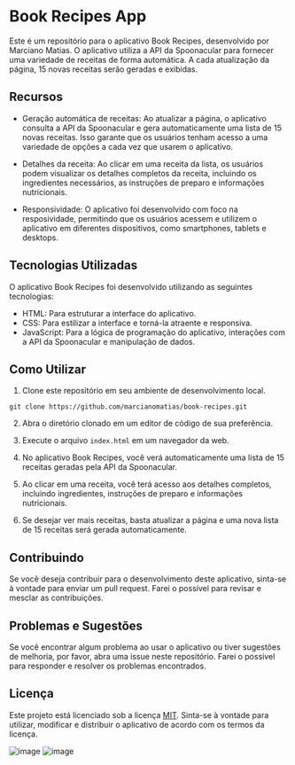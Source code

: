 # Book Recipes App

Este é um repositório para o aplicativo Book Recipes, desenvolvido por Marciano Matias. O aplicativo utiliza a API da Spoonacular para fornecer uma variedade de receitas de forma automática. A cada atualização da página, 15 novas receitas serão geradas e exibidas.

## Recursos

- Geração automática de receitas: Ao atualizar a página, o aplicativo consulta a API da Spoonacular e gera automaticamente uma lista de 15 novas receitas. Isso garante que os usuários tenham acesso a uma variedade de opções a cada vez que usarem o aplicativo.

- Detalhes da receita: Ao clicar em uma receita da lista, os usuários podem visualizar os detalhes completos da receita, incluindo os ingredientes necessários, as instruções de preparo e informações nutricionais.

- Responsividade: O aplicativo foi desenvolvido com foco na resposividade, permitindo que os usuários acessem e utilizem o aplicativo em diferentes dispositivos, como smartphones, tablets e desktops.

## Tecnologias Utilizadas

O aplicativo Book Recipes foi desenvolvido utilizando as seguintes tecnologias:

- HTML: Para estruturar a interface do aplicativo.
- CSS: Para estilizar a interface e torná-la atraente e responsiva.
- JavaScript: Para a lógica de programação do aplicativo, interações com a API da Spoonacular e manipulação de dados.

## Como Utilizar

1. Clone este repositório em seu ambiente de desenvolvimento local.

```shell
git clone https://github.com/marcianomatias/book-recipes.git
```

2. Abra o diretório clonado em um editor de código de sua preferência.

3. Execute o arquivo `index.html` em um navegador da web.

4. No aplicativo Book Recipes, você verá automaticamente uma lista de 15 receitas geradas pela API da Spoonacular.

5. Ao clicar em uma receita, você terá acesso aos detalhes completos, incluindo ingredientes, instruções de preparo e informações nutricionais.

6. Se desejar ver mais receitas, basta atualizar a página e uma nova lista de 15 receitas será gerada automaticamente.

## Contribuindo

Se você deseja contribuir para o desenvolvimento deste aplicativo, sinta-se à vontade para enviar um pull request. Farei o possível para revisar e mesclar as contribuições.

## Problemas e Sugestões

Se você encontrar algum problema ao usar o aplicativo ou tiver sugestões de melhoria, por favor, abra uma issue neste repositório. Farei o possível para responder e resolver os problemas encontrados.

## Licença

Este projeto está licenciado sob a licença [MIT](LICENSE). Sinta-se à vontade para utilizar, modificar e distribuir o aplicativo de acordo com os termos da licença.

![image](https://github.com/marcianomatias/book-recipe/assets/10820742/2f02eef6-6f21-4c40-acc7-7585e7e81457)
![image](https://github.com/marcianomatias/book-recipe/assets/10820742/d5d32939-a581-4035-9f98-e188ff815cba)


